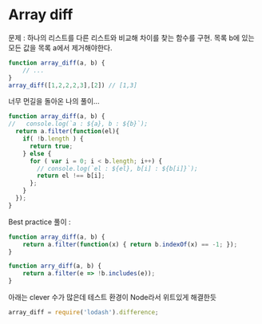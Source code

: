 # Array diff

문제 : 하나의 리스트를 다른 리스트와 비교해 차이를 찾는 함수를 구현. 목록 b에 있는 모든 값을 목록 a에서 제거해야한다.

```javascript
function array_diff(a, b) {
    // ...
}
array_diff([1,2,2,2,3],[2]) // [1,3]
```

너무 먼길을 돌아온 나의 풀이...

```javascript
function array_diff(a, b) {
//   console.log(`a : ${a}, b : ${b}`);
  return a.filter(function(el){
    if( !b.length ) {
      return true;
    } else {
      for ( var i = 0; i < b.length; i++) {
        // console.log(`el : ${el}, b[i] : ${b[i]}`);
        return el !== b[i];
      };
    }
  });
}
```

Best practice 풀이 :

```javascript
function array_diff(a, b) {
    return a.filter(function(x) { return b.indexOf(x) == -1; });
}
```

```javascript
function arry_diff(a, b) {
    return a.filter(e => !b.includes(e));
}
```

아래는 clever 수가 많은데 테스트 환경이 Node라서 위트있게 해결한듯
```javascript
array_diff = require('lodash').difference;
```